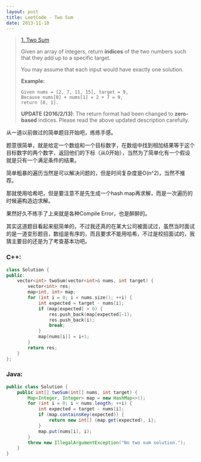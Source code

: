 ```yaml
---
layout: post
title: LeetCode - Two Sum
date: 2013-11-10
---
```


> [1. Two Sum](https://leetcode.com/problems/two-sum/)
>
> Given an array of integers, return **indices** of the two numbers such that they add up to a specific target.
>
> You may assume that each input would have exactly one solution.
>
> **Example:**
>
>     Given nums = [2, 7, 11, 15], target = 9,
>     Because nums[0] + nums[1] = 2 + 7 = 9,
>     return [0, 1].
>
> **UPDATE (2016/2/13)**: The return format had been changed to **zero-based** indices. Please read the above updated description carefully.

从一道以前做过的简单题目开始吧，练练手感。

题意很简单，就是给定一个数组和一个目标数字，在数组中找到相加结果等于这个目标数字的两个数字，返回他们的下标（从0开始），当然为了简单化有一个假设就是只有一个满足条件的结果。

简单粗暴的遍历当然是可以解决问题的，但是时间复杂度是O(n^2)，当然不推荐。

那就使用哈希吧，但是要注意不是先生成一个hash map再求解，而是一次遍历的时候遍构造边求解。

果然好久不练手了上来就是各种Compile Error，也是醉醉的。

其实这道题目看起来挺简单的，不过我还真的在某大公司被面试过，虽然当时面试的是一道变形题目，数组是有序的，而且要求不能用哈希，不过是校招面试的，我猜主要目的还是为了考查基本功吧。
<!--more-->

### C++:
``` c++
class Solution {
public:
    vector<int> twoSum(vector<int>& nums, int target) {
        vector<int> res;
        map<int, int> map;
        for (int i = 0; i < nums.size(); ++i) {
            int expected = target - nums[i];
            if (map[expected] > 0) {
                res.push_back(map[expected]-1);
                res.push_back(i);
                break;
            }
            map[nums[i]] = i+1;
        }
        return res;
    }
};
```

### Java:
``` java
public class Solution {
    public int[] twoSum(int[] nums, int target) {
        Map<Integer, Integer> map = new HashMap<>();
        for (int i = 0; i < nums.length; ++i) {
            int expected = target - nums[i];
            if (map.containsKey(expected)) {
                return new int[] {map.get(expected), i};
            }
            map.put(nums[i], i);
        }
        throw new IllegalArgumentException("No two sum solution.");
    }
}
```
